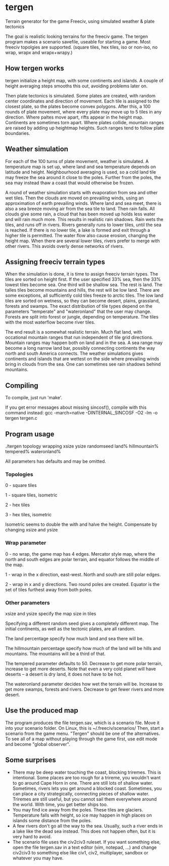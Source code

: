 # tergen
Terrain generator for the game Freeciv, using simulated weather &amp; plate tectonics

The goal is realistic looking terrains for the freeciv game. The tergen program makes a scenario savefile, useable for starting a game. Most freeciv topolgies are supported. (square tiles, hex tiles, iso or non-iso, no wrap, wrapx and wrapx+wrapy.)

## How tergen works
tergen initialize a height map, with some continents and islands. A couple of height averaging steps smooths this out, avoiding problems later on.

Then plate tectonics is simulated. Some plates are created, with random center coordinates and direction of movement. Each tile is assigned to the closest plate, so the plates become convex polygons. After this, a 100 rounds of plate movement, where every plate may move up to 5 tiles in any direction. Where paltes move apart, rifts appear in the height map. Continents are sometimes torn apart. Where plates collide, mountain ranges are raised by adding up heightmap heights. Such ranges tend to follow plate boundaries.

## Weather simulation
For each of the 100 turns of plate movement, weather is simulated. A temperature map is set up, where land and sea temperature depends on latitude and height. Neighbourhood averaging is used, so a cold land tile may freeze the sea around it close to the poles. Further from the poles, the sea may instead thaw a coast that would otherwise be frozen. 

A round of weather simulation starts with evaporation from sea and other wet tiles. Then the clouds are moved on prevailing winds, using an approximation of earth prevailing winds. Where land and sea meet, there is also a sea breeze moving air from the sea tile to land. Then rain falls. All clouds give some rain, a cloud that has been moved up holds less water and will rain much more. This results in realistic rain shadows. Rain wets the tiles, and runs off in rivers. Rivers generally runs to lower tiles, until the sea is reached. If there is no lower tile, a lake is formed and exit through a higher tile is permitted. The water flow also cause erosion, changing the height map. When there are several lower tiles, rivers prefer to merge with other rivers. This avoids overly dense networks of rivers.

## Assigning freeciv terrain types
When the simulation is done, it is time to assign freeciv terrain types. The tiles are sorted on height first. If the user specified 33% sea, then the 33% lowest tiles become sea. One third will be shallow sea. The rest is land. The talles tiles become mountains and hills, the rest will be low land. There are some exceptions, all sufficiently cold tiles freeze to arctic tiles. The low land tiles are sorted on wetness, so they can become desert, plains, grassland, forests and swamps. The exact distribution of tile types depend on the parameters "temperate" and "wateronland" that the user may change. Forests are split into forest or jungle, depending on temperature. The tiles with the most waterflow become river tiles.

The end result is a somewhat realistic terrain. Much flat land, with occational mountain ranges that run independent of tile grid directions. Mountain ranges may happen both on land and in the sea. A sea range may become a long narrow land bar, possibly connecting continents the way north and south America connects. The weather simulations gives continents and islands that are wettest on the side where prevailing winds bring in clouds from the sea. One can sometimes see rain shadows behind mountains. 

## Compiling
To compile, just run 'make'. 

If you get error messages about missing sincosf(), compile with this command instead:
gcc  -march=native -DINTERNAL_SINCOSF -O2 -lm -o tergen tergen.c

## Program usage
./tergen topology wrapping xsize ysize randomseed land% hillmountain% tempered% wateronland%

All parameters has defaults and may be omitted.
### Topologies
0 - square tiles

1 - square tiles, isometric

2 - hex tiles

3 - hex tiles, isometric

Isometric seems to double the with and halve the height. Compensate by changing xsize and ysize
### Wrap parameter
0 - no wrap, the game map has 4 edges. Mercator style map, where the north and south edges are polar terrain, and equator follows the middle of the map.

1 - wrap in the x direction, east-west. North and south are still polar edges.


2 - wrap in x and y directions. Two round poles are created. Equator is the set of tiles furthest away from both poles.
### Other parameters
xsize and ysize specify the map size in tiles

Specifying a different random seed gives a completely different map. The initial continents, as well as the tectonic plates, are all random.

The land percentage specify how much land and sea there will be.

The hillmountain percentage specify how much of the land will be hills and mountains. The mountains will be a third of that.

The tempered parameter defaults to 50. Decrease to get more polar terrain, increase to get more deserts. Note that even a very cold planet will have deserts – a desert is dry land, it does not have to be hot. 

The wateronland parameter decides how wet the terrain will be. Increase to get more swamps, forests and rivers. Decrease to get fewer rivers and more desert.
## Use the produced map
The program produces the file tergen.sav, which is a scenario file. Move it into your scenario folder. On Linux, this is ~/.freeciv/scenarios/  Then, start a scenario from the game menu. "Tergen" should be one of the alternatives.
To see all of a map without playing through the game first, use edit mode and become "global observer". 

## Some surprises
* There may be deep water touching the coast, blocking triremes.  This is intentional. Some places are too rough for a trireme, you wouldn't want to go around Cape Horn in one. There are still lots of shallow water. Sometimes, rivers lets you get around a blocked coast. Sometimes, you can place a city strategically, connecting pieces of shallow water. Triremes are still useful, but you cannot sail them everywhere around the world. With time, you get better ships too.
* You may find ice away from the poles. These tiles are glaciers. Temperature falls with height, so ice may happen in high places on islands some distance from the poles.
* A few rivers don't go all the way to the sea. Usually, such a river ends in a lake like the dead sea instead. This does not happen often, but it is very hard to avoid.
* The scenario file uses the civ2civ3 ruleset. If you want something else, open the file tergen.sav in a text editor (vim, notepad, ...) and change civ2civ3 to something else like civ1, civ2, multiplayer, sandbox or whatever you may have.
